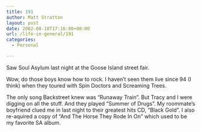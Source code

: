 ```yaml
---
title: 191
author: Matt Stratton
layout: post
date: 2002-08-18T17:16:00+00:00
url: /life-in-general/191
categories:
  - Personal

---
```

Saw Soul Asylum last night at the Goose Island street fair.

Wow, do those boys know how to rock. I haven&#8217;t seen them live since 94 (I think) when they toured with Spin Doctors and Screaming Trees.

The only song Backstreet knew was &#8220;Runaway Train&#8221;. But Tracy and I were digging on all the stuff. And they played &#8220;Summer of Drugs&#8221;. My roommate&#8217;s boyfriend clued me in last night to their greatest hits CD, &#8220;Black Gold&#8221;. I also re-aquired a copy of &#8220;And The Horse They Rode In On&#8221; which used to be my favorite SA album.